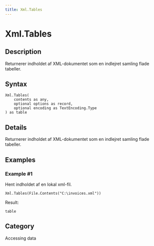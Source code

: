 ```yaml
---
title: Xml.Tables
---
```


# Xml.Tables


## Description

Returnerer indholdet af XML-dokumentet som en indlejret samling flade tabeller.


## Syntax

```powerquery
Xml.Tables(
    contents as any,
    optional options as record,
    optional encoding as TextEncoding.Type
) as table
```


## Details

Returnerer indholdet af XML-dokumentet som en indlejret samling flade tabeller.


## Examples

### Example #1 
Hent indholdet af en lokal xml-fil.
```powerquery
Xml.Tables(File.Contents("C:\invoices.xml"))
```

Result: 
```powerquery
table
```




## Category
Accessing data
